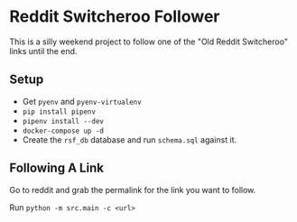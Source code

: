 # Reddit Switcheroo Follower

This is a silly weekend project to follow one of the "Old Reddit Switcheroo" links until the end.

## Setup

* Get `pyenv` and `pyenv-virtualenv`
* `pip install pipenv`
* `pipenv install --dev`
* `docker-compose up -d`
* Create the `rsf_db` database and run `schema.sql` against it.

## Following A Link

Go to reddit and grab the permalink for the link you want to follow.

Run `python -m src.main -c <url>`
